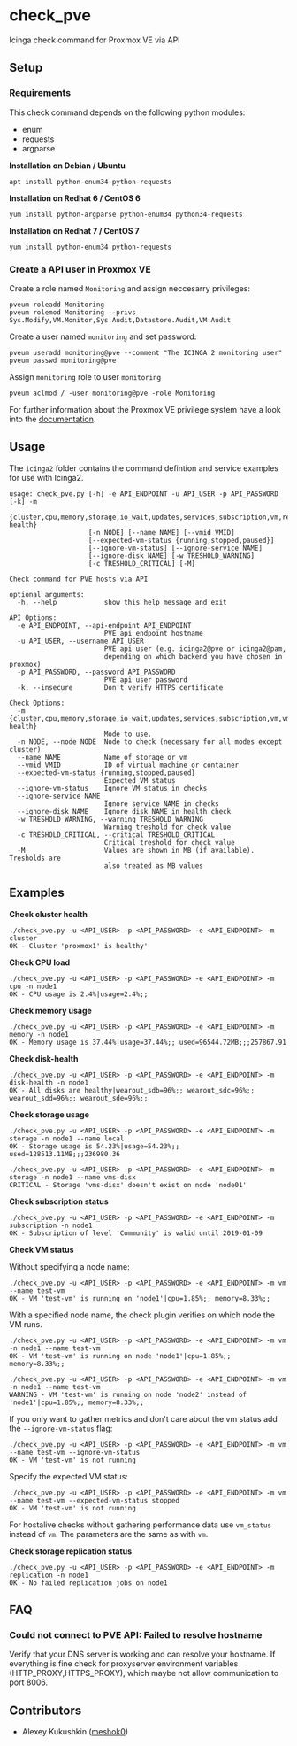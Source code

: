 # check_pve
Icinga check command for Proxmox VE via API

## Setup

### Requirements

This check command depends on the following python modules:
 * enum
 * requests
 * argparse

**Installation on Debian / Ubuntu**
```
apt install python-enum34 python-requests
```

**Installation on Redhat 6 / CentOS 6**
```
yum install python-argparse python-enum34 python34-requests
```

**Installation on Redhat 7 / CentOS 7**
```
yum install python-enum34 python-requests
```

### Create a API user in Proxmox VE

Create a role named ``Monitoring`` and assign neccesarry privileges:

```
pveum roleadd Monitoring
pveum rolemod Monitoring --privs Sys.Modify,VM.Monitor,Sys.Audit,Datastore.Audit,VM.Audit
```

Create a user named ``monitoring`` and set password:

```
pveum useradd monitoring@pve --comment "The ICINGA 2 monitoring user"
pveum passwd monitoring@pve
```

Assign ``monitoring`` role to user ``monitoring``

```
pveum aclmod / -user monitoring@pve -role Monitoring
```

For further information about the Proxmox VE privilege system have a look into the [documentation](https://pve.proxmox.com/pve-docs/pve-admin-guide.html#_strong_pveum_strong_proxmox_ve_user_manager).


## Usage

The ``icinga2`` folder contains the command defintion and service examples for use with Icinga2.

```
usage: check_pve.py [-h] -e API_ENDPOINT -u API_USER -p API_PASSWORD [-k] -m
                    {cluster,cpu,memory,storage,io_wait,updates,services,subscription,vm,replication,disk-health}
                    [-n NODE] [--name NAME] [--vmid VMID]
                    [--expected-vm-status {running,stopped,paused}]
                    [--ignore-vm-status] [--ignore-service NAME]
                    [--ignore-disk NAME] [-w TRESHOLD_WARNING]
                    [-c TRESHOLD_CRITICAL] [-M]

Check command for PVE hosts via API

optional arguments:
  -h, --help            show this help message and exit

API Options:
  -e API_ENDPOINT, --api-endpoint API_ENDPOINT
                        PVE api endpoint hostname
  -u API_USER, --username API_USER
                        PVE api user (e.g. icinga2@pve or icinga2@pam,
                        depending on which backend you have chosen in proxmox)
  -p API_PASSWORD, --password API_PASSWORD
                        PVE api user password
  -k, --insecure        Don't verify HTTPS certificate

Check Options:
  -m {cluster,cpu,memory,storage,io_wait,updates,services,subscription,vm,vm_status,replication,disk-health}
                        Mode to use.
  -n NODE, --node NODE  Node to check (necessary for all modes except cluster)
  --name NAME           Name of storage or vm
  --vmid VMID           ID of virtual machine or container
  --expected-vm-status {running,stopped,paused}
                        Expected VM status
  --ignore-vm-status    Ignore VM status in checks
  --ignore-service NAME
                        Ignore service NAME in checks
  --ignore-disk NAME    Ignore disk NAME in health check
  -w TRESHOLD_WARNING, --warning TRESHOLD_WARNING
                        Warning treshold for check value
  -c TRESHOLD_CRITICAL, --critical TRESHOLD_CRITICAL
                        Critical treshold for check value
  -M                    Values are shown in MB (if available). Tresholds are
                        also treated as MB values
```

## Examples

**Check cluster health**
```
./check_pve.py -u <API_USER> -p <API_PASSWORD> -e <API_ENDPOINT> -m cluster
OK - Cluster 'proxmox1' is healthy'
```

**Check CPU load**
```
./check_pve.py -u <API_USER> -p <API_PASSWORD> -e <API_ENDPOINT> -m cpu -n node1
OK - CPU usage is 2.4%|usage=2.4%;;
```

**Check memory usage**
```
./check_pve.py -u <API_USER> -p <API_PASSWORD> -e <API_ENDPOINT> -m memory -n node1
OK - Memory usage is 37.44%|usage=37.44%;; used=96544.72MB;;;257867.91
```

**Check disk-health**
```
./check_pve.py -u <API_USER> -p <API_PASSWORD> -e <API_ENDPOINT> -m disk-health -n node1
OK - All disks are healthy|wearout_sdb=96%;; wearout_sdc=96%;; wearout_sdd=96%;; wearout_sde=96%;;
```

**Check storage usage**
```
./check_pve.py -u <API_USER> -p <API_PASSWORD> -e <API_ENDPOINT> -m storage -n node1 --name local
OK - Storage usage is 54.23%|usage=54.23%;; used=128513.11MB;;;236980.36

./check_pve.py -u <API_USER> -p <API_PASSWORD> -e <API_ENDPOINT> -m storage -n node1 --name vms-disx
CRITICAL - Storage 'vms-disx' doesn't exist on node 'node01'
```

**Check subscription status**
```
./check_pve.py -u <API_USER> -p <API_PASSWORD> -e <API_ENDPOINT> -m subscription -n node1
OK - Subscription of level 'Community' is valid until 2019-01-09
```

**Check VM status**

Without specifying a node name:
```
./check_pve.py -u <API_USER> -p <API_PASSWORD> -e <API_ENDPOINT> -m vm --name test-vm
OK - VM 'test-vm' is running on 'node1'|cpu=1.85%;; memory=8.33%;;
```

With a specified node name, the check plugin verifies on which node the VM runs.
```
./check_pve.py -u <API_USER> -p <API_PASSWORD> -e <API_ENDPOINT> -m vm -n node1 --name test-vm
OK - VM 'test-vm' is running on node 'node1'|cpu=1.85%;; memory=8.33%;;

./check_pve.py -u <API_USER> -p <API_PASSWORD> -e <API_ENDPOINT> -m vm -n node1 --name test-vm
WARNING - VM 'test-vm' is running on node 'node2' instead of 'node1'|cpu=1.85%;; memory=8.33%;;
```

If you only want to gather metrics and don't care about the vm status add the ``--ignore-vm-status`` flag:
```
./check_pve.py -u <API_USER> -p <API_PASSWORD> -e <API_ENDPOINT> -m vm --name test-vm --ignore-vm-status
OK - VM 'test-vm' is not running
```

Specify the expected VM status:
```
./check_pve.py -u <API_USER> -p <API_PASSWORD> -e <API_ENDPOINT> -m vm --name test-vm --expected-vm-status stopped
OK - VM 'test-vm' is not running

```

For hostalive checks without gathering performance data use ``vm_status`` instead of ``vm``. The parameters are the same as with ``vm``.

**Check storage replication status**
```
./check_pve.py -u <API_USER> -p <API_PASSWORD> -e <API_ENDPOINT> -m replication -n node1
OK - No failed replication jobs on node1
```

## FAQ

### Could not connect to PVE API: Failed to resolve hostname

Verify that your DNS server is working and can resolve your hostname. If everything is fine check for proxyserver environment variables (HTTP_PROXY,HTTPS_PROXY), which maybe not allow communication to port 8006.

## Contributors

* Alexey Kukushkin ([meshok0](https://github.com/meshok0))

